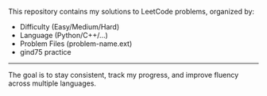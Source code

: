 This repository contains my solutions to LeetCode problems, organized by:
  - Difficulty (Easy/Medium/Hard)
  - Language (Python/C++/...)
  - Problem Files (problem-name.ext)
  - gind75 practice

- - - - -
The goal is to stay consistent, track my progress, and improve fluency across multiple languages.
